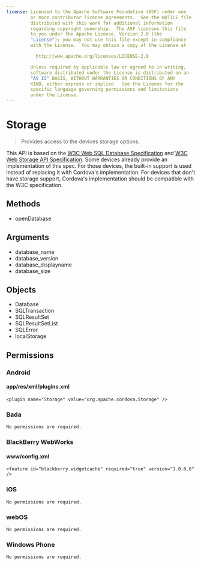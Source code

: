 ```yaml
---
license: Licensed to the Apache Software Foundation (ASF) under one
         or more contributor license agreements.  See the NOTICE file
         distributed with this work for additional information
         regarding copyright ownership.  The ASF licenses this file
         to you under the Apache License, Version 2.0 (the
         "License"); you may not use this file except in compliance
         with the License.  You may obtain a copy of the License at

           http://www.apache.org/licenses/LICENSE-2.0

         Unless required by applicable law or agreed to in writing,
         software distributed under the License is distributed on an
         "AS IS" BASIS, WITHOUT WARRANTIES OR CONDITIONS OF ANY
         KIND, either express or implied.  See the License for the
         specific language governing permissions and limitations
         under the License.
---
```


Storage
==========

> Provides access to the devices storage options.

This API is based on the [W3C Web SQL Database Specification](http://dev.w3.org/html5/webdatabase/) and [W3C Web Storage API Specification](http://dev.w3.org/html5/webstorage/). Some devices already provide an implementation of this spec. For those devices, the built-in support is used instead of replacing it with Cordova's implementation. For devices that don't have storage support, Cordova's implementation should be compatible with the W3C specification.

Methods
-------

- openDatabase

Arguments
---------

- database_name
- database_version
- database_displayname
- database_size

Objects
-------

- Database
- SQLTransaction
- SQLResultSet
- SQLResultSetList
- SQLError
- localStorage

Permissions
-----------

### Android

#### app/res/xml/plugins.xml

    <plugin name="Storage" value="org.apache.cordova.Storage" />

### Bada

    No permissions are required.

### BlackBerry WebWorks

#### www/config.xml

    <feature id="blackberry.widgetcache" required="true" version="1.0.0.0" />

### iOS

    No permissions are required.

### webOS

    No permissions are required.

### Windows Phone

    No permissions are required.
